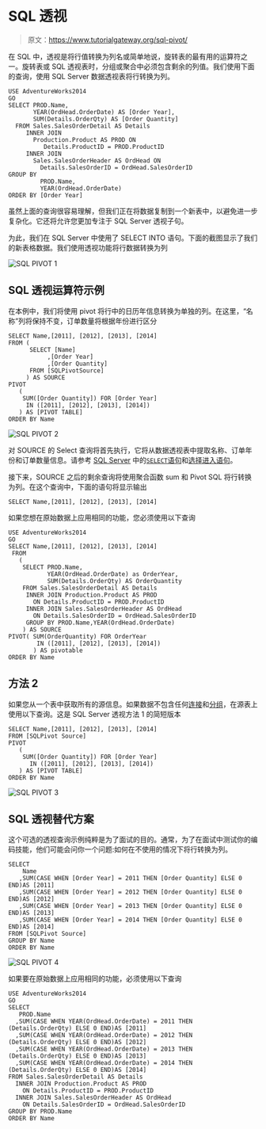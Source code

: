 # SQL 透视

> 原文：<https://www.tutorialgateway.org/sql-pivot/>

在 SQL 中，透视是将行值转换为列名或简单地说，旋转表的最有用的运算符之一。旋转表或 SQL 透视表时，分组或聚合中必须包含剩余的列值。我们使用下面的查询，使用 SQL Server 数据透视表将行转换为列。

```
USE AdventureWorks2014
GO
SELECT PROD.Name,
       YEAR(OrdHead.OrderDate) AS [Order Year],
       SUM(Details.OrderQty) AS [Order Quantity]
  FROM Sales.SalesOrderDetail AS Details
     INNER JOIN
       Production.Product AS PROD ON
          Details.ProductID = PROD.ProductID
     INNER JOIN 
       Sales.SalesOrderHeader AS OrdHead ON
         Details.SalesOrderID = OrdHead.SalesOrderID
GROUP BY 
         PROD.Name,
         YEAR(OrdHead.OrderDate)
ORDER BY [Order Year]
```

虽然上面的查询很容易理解，但我们正在将数据复制到一个新表中，以避免进一步复杂化。它还将允许您更加专注于 SQL Server 透视子句。

为此，我们在 SQL Server 中使用了 SELECT INTO 语句。下面的截图显示了我们的新表格数据。我们使用透视功能将行数据转换为列

![SQL PIVOT 1](img/840cf570e313daa36a1f2632efe173e2.png)

## SQL 透视运算符示例

在本例中，我们将使用 pivot 将行中的日历年信息转换为单独的列。在这里，“名称”列将保持不变，订单数量将根据年份进行区分

```
SELECT Name,[2011], [2012], [2013], [2014]
FROM (
      SELECT [Name]
           ,[Order Year]
           ,[Order Quantity]
      FROM [SQLPivotSource]
     ) AS SOURCE
PIVOT 
   ( 
    SUM([Order Quantity]) FOR [Order Year] 
	 IN ([2011], [2012], [2013], [2014])
   ) AS [PIVOT TABLE] 
ORDER BY Name
```

![SQL PIVOT 2](img/5d38bfe83469ed611e7d8225948c3c16.png)

对 SOURCE 的 Select 查询将首先执行，它将从数据透视表中提取名称、订单年份和订单数量信息。请参考 [SQL Server](https://www.tutorialgateway.org/sql/) 中的[`SELECT`语句](https://www.tutorialgateway.org/sql-select-statement/)和[选择进入语句](https://www.tutorialgateway.org/sql-select-into-statement/)。

接下来，SOURCE 之后的剩余查询将使用聚合函数 sum 和 Pivot SQL 将行转换为列。在这个查询中，下面的语句将显示输出

```
SELECT Name,[2011], [2012], [2013], [2014]
```

如果您想在原始数据上应用相同的功能，您必须使用以下查询

```
USE AdventureWorks2014
GO
SELECT Name,[2011], [2012], [2013], [2014]
 FROM 
   (
    SELECT PROD.Name,
           YEAR(OrdHead.OrderDate) as OrderYear,
           SUM(Details.OrderQty) AS OrderQuantity
    FROM Sales.SalesOrderDetail AS Details
     INNER JOIN Production.Product AS PROD 
       ON Details.ProductID = PROD.ProductID
     INNER JOIN Sales.SalesOrderHeader AS OrdHead 
       ON Details.SalesOrderID = OrdHead.SalesOrderID
     GROUP BY PROD.Name,YEAR(OrdHead.OrderDate)
    ) AS SOURCE
PIVOT( SUM(OrderQuantity) FOR OrderYear 
        IN ([2011], [2012], [2013], [2014])
       ) AS pivotable 
ORDER BY Name
```

## 方法 2

如果您从一个表中获取所有的源信息。如果数据不包含任何[连接](https://www.tutorialgateway.org/sql-joins/)和[分组](https://www.tutorialgateway.org/sql-group-by-clause/)，在源表上使用以下查询。这是 SQL Server 透视方法 1 的简短版本

```
SELECT Name,[2011], [2012], [2013], [2014]
FROM [SQLPivot Source]
PIVOT 
   ( 
    SUM([Order Quantity]) FOR [Order Year] 
      IN ([2011], [2012], [2013], [2014])
   ) AS [PIVOT TABLE] 
ORDER BY Name
```

![SQL PIVOT 3](img/9e100a890541115693d1ad2422f93537.png)

## SQL 透视替代方案

这个可选的透视查询示例纯粹是为了面试的目的。通常，为了在面试中测试你的编码技能，他们可能会问你一个问题:如何在不使用的情况下将行转换为列。

```
SELECT 
    Name
   ,SUM(CASE WHEN [Order Year] = 2011 THEN [Order Quantity] ELSE 0 END)AS [2011]
   ,SUM(CASE WHEN [Order Year] = 2012 THEN [Order Quantity] ELSE 0 END)AS [2012]
   ,SUM(CASE WHEN [Order Year] = 2013 THEN [Order Quantity] ELSE 0 END)AS [2013]
   ,SUM(CASE WHEN [Order Year] = 2014 THEN [Order Quantity] ELSE 0 END)AS [2014]  
FROM [SQLPivot Source]    
GROUP BY Name
ORDER BY Name
```

![SQL PIVOT 4](img/8934f0d5d7efcb8d02034713392c3203.png)

如果要在原始数据上应用相同的功能，必须使用以下查询

```
USE AdventureWorks2014
GO
SELECT 
   PROD.Name
  ,SUM(CASE WHEN YEAR(OrdHead.OrderDate) = 2011 THEN (Details.OrderQty) ELSE 0 END)AS [2011]
  ,SUM(CASE WHEN YEAR(OrdHead.OrderDate) = 2012 THEN (Details.OrderQty) ELSE 0 END)AS [2012]
  ,SUM(CASE WHEN YEAR(OrdHead.OrderDate) = 2013 THEN (Details.OrderQty) ELSE 0 END)AS [2013]
  ,SUM(CASE WHEN YEAR(OrdHead.OrderDate) = 2014 THEN (Details.OrderQty) ELSE 0 END)AS [2014]
FROM Sales.SalesOrderDetail AS Details
  INNER JOIN Production.Product AS PROD 
    ON Details.ProductID = PROD.ProductID
  INNER JOIN Sales.SalesOrderHeader AS OrdHead 
    ON Details.SalesOrderID = OrdHead.SalesOrderID
GROUP BY PROD.Name
ORDER BY Name
```